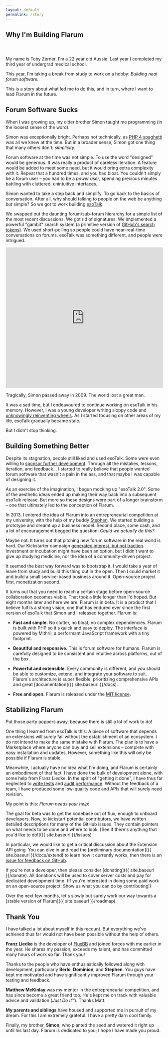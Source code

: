 ```yaml
---
layout: default
permalink: /story
---
```

<header class="Hero">
  <div class="container container-narrow" style="text-align: left">
    <h2>Why I'm Building Flarum</h2>
  </div>
</header>

<article class="container container-narrow story">
<div style="max-width: 800px" markdown="1">
My name is Toby Zerner. I'm a 22 year old Aussie. Last year I completed my third year of undergrad medical school.

This year, I'm taking a break from study to work on a hobby: *Building neat forum software.*

This is a story about what led me to do this, and in turn, where I want to lead Flarum in the future.

## Forum Software Sucks

When I was growing up, my older brother Simon taught me programming (in the loosest sense of the word).

Simon was exceptionally bright. Perhaps not technically, as [PHP 4 spaghetti](http://en.wikipedia.org/wiki/Spaghetti_code) was all we knew at the time. But in a broader sense, Simon got one thing that many others don't: *simplicity*.

Forum software at the time was not simple. To use the word "designed" would be generous. It was really a product of careless iteration: A feature would be added to meet some need, but it would bring extra complexity with it. Repeat that a hundred times, and you had bloat. You couldn't simply be a forum user – you had to be a *power user*, spending precious minutes battling with cluttered, unintuitive interfaces.

Simon wanted to take a step back and simplify. To go back to the basics of conversation. After all, why should talking to people on the web be anything *but* simple? So we got to work building [esoTalk](http://esotalk.org).

We swapped out the daunting forum/sub-forum hierarchy for a simple list of the most recent discussions. We got rid of signatures. We implemented a powerful "gambit" search system (a primitive version of [GitHub's search tokens](https://help.github.com/articles/searching-issues/)). We used short-polling so people could have near-real-time conversations on forums. esoTalk was something different, and people were intrigued.

<iframe src="https://player.vimeo.com/video/2867330" width="100%" height="450" frameborder="0" webkitallowfullscreen mozallowfullscreen allowfullscreen></iframe>

Tragically, Simon passed away in 2009. The world lost a great man.

It was a sad time, but I endeavoured to continue working on esoTalk in his memory. However, I was a young developer writing sloppy code and [unknowingly reinventing wheels](http://esotalk.org/blog/future-of-esotalk.html). As I started focusing on other areas of my life, esoTalk gradually became stale.

But I didn't stop thinking.

## Building Something Better

Despite its stagnation, people still liked and used esoTalk. Some were even willing to [sponsor further development](http://esotalk.org/forum/478-esotalk-update-xojo-forum). Through all the mistakes, lessons, iteration, and feedback... I started to really believe that people wanted forum software that wasn't a pain in the ass, and that maybe I was capable of designing it.

As an exercise of the imagination, I begun mocking up "esoTalk 2.0". Some of the aesthetic ideas ended up making their way back into a subsequent esoTalk release. But more so these designs were part of a longer brainstorm – one that ultimately led to the conception of Flarum.

In 2013, I entered the idea of Flarum into an entrepreneurial competition at my university, with the help of my buddy [Stephen](http://www.nephets.com). We started building a prototype and dreamt up a business model. Second place, some cash, and a lot of encouragement begged the question: *Could we actually do this?*

Maybe not. It turns out that pitching new forum software in the real world is hard. Our Kickstarter campaign [generated interest, but not traction](https://www.kickstarter.com/projects/1221714515/flarum-forums-reimagined/posts/1023315). Investment or incubation might have been an option, but I didn't want to give up studying medicine, nor the idea of a community-driven project.

It seemed the best way forward was to bootstrap it. I would take a year of leave from study and build this thing out in the open. Then I could market it and build a small service-based business around it. Open-source project first, monetization second.

It turns out that you need to reach a certain stage before open-source collaboration becomes viable. That took a little longer than I'd hoped. But eight months later and here we are: Flarum is in beta. It is a product that I believe fulfils a strong vision, one that has endured ever since the first version of esoTalk that Simon and I released together. Flarum is:

* **Fast and simple.** No clutter, no bloat, no complex dependencies. Flarum is built with PHP so it's quick and easy to deploy. The interface is powered by Mithril, a performant JavaScript framework with a tiny footprint.

* **Beautiful and responsive.** This is forum software for humans. Flarum is carefully designed to be consistent and intuitive across platforms, out of the box.

* **Powerful and extensible.** Every community is different, and you should be able to customize, extend, and integrate your software to suit. Flarum's architecture is super flexible, prioritizing comprehensive APIs and great [documentation]({{ site.baseurl }}/docs).

* **Free and open.** Flarum is released under the [MIT license](https://github.com/flarum/flarum/blob/master/LICENSE).

## Stabilizing Flarum

Put those party poppers away, because there is still a lot of work to do!

One thing I learned from esoTalk is this: A piece of software that depends on extensions will surely fail without the establishment of an ecosystem. I do not intend to make the same mistake with Flarum. The plan is to have a Marketplace where anyone can buy and sell extensions – complete with easy installation and updates. However, something like this will only be possible if Flarum is stable.

Meanwhile, I actually have no idea what I'm doing, and Flarum is certainly an embodiment of that fact. I have done the bulk of development alone, with some help from Franz Liedke. In the spirit of "getting it done", I have thus far neglected to [write tests](https://github.com/flarum/core/issues/245) and [audit performance](https://github.com/flarum/core/issues/127). Without the feedback of a team, I have produced some low-quality code and APIs that will surely need revision.

My point is this: *Flarum needs your help!*

The goal for beta was to get the codebase out of flux, enough to onboard developers. Now, to kickstart potential contributors, we have written detailed descriptions for many of the GitHub issues. They contain pointers on what needs to be done and where to look. [See if there's anything that you'd like to do!]({{ site.baseurl }}/issues)

In particular, we would like to get a critical discussion about the Extension API going. You can dive in and read the [preliminary documentation]({{ site.baseurl }}/docs/extend) to learn how it currently works, then there is an [issue for feedback on GitHub](https://github.com/flarum/core/issues/246).

If you're not a developer, then please consider [donating]({{ site.baseurl }}/donate). All donations will be used to cover server costs and pay for dedicated development time. (If you're interested in doing some paid work on an open-source project: Show us what you can do by contributing!)

Over the next few months, let's slowly but surely work our way towards a [stable version of Flarum]({{ site.baseurl }}/roadmap).

## Thank You

I have talked a lot about myself in this recount. But everything we've achieved thus far would not have been possible without the help of others.

**Franz Liedke** is the developer of [FluxBB](http://fluxbb.org) and joined forces with me earlier in the year. He shares my passion, exceeds my talent, and has committed many hours of work so far. Thank you!

Thanks to the people who have enthusiastically followed along with development, particularly **Berlo**, **Dominion**, and **Stephen**. You guys have kept me motivated and have significantly improved Flarum through your testing and feedback.

**Matthew McKinlay** was my mentor in the entrepreneurial competition, and has since become a great friend too. He's kept me on track with valuable advice and validation (*Just Do It™*). Thanks Matt.

**My parents and siblings** have housed and supported me in pursuit of my dream. For this I am extremely grateful. I have a pretty darn cool family.

Finally, my brother, **Simon**, who planted the seed and watered it right up until his last day. Flarum is dedicated to you; I hope I have made you proud.
</div>
</article>
